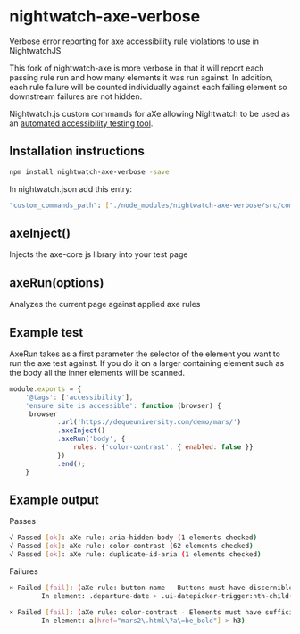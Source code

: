 # nightwatch-axe-verbose
Verbose error reporting for axe accessibility rule violations to use in NightwatchJS

This fork of nightwatch-axe is more verbose in that it will report each passing rule run and how many elements it was run against. In addition, each rule failure will be counted individually against each failing element so downstream failures are not hidden.

Nightwatch.js custom commands for aXe allowing Nightwatch to be used as an [automated accessibility testing tool](https://www.davidmello.com/accessibility-testing-with-nightwatchjs/).

## Installation instructions
```sh
npm install nightwatch-axe-verbose -save
```
In nightwatch.json add this entry:
```sh
"custom_commands_path": ["./node_modules/nightwatch-axe-verbose/src/commands"]
```

## axeInject()
Injects the axe-core js library into your test page

## axeRun(options)
Analyzes the current page against applied axe rules

## Example test

AxeRun takes as a first parameter the selector of the element you want to run the axe test against. If you do it on a larger containing element such as the body all the inner elements will be scanned.

```js
module.exports = {
    '@tags': ['accessibility'],
    'ensure site is accessible': function (browser) {
     browser
            .url('https://dequeuniversity.com/demo/mars/')
            .axeInject()
            .axeRun('body', {
                rules: {'color-contrast': { enabled: false }}
            })
            .end();
    }
```

## Example output

Passes
```sh
√ Passed [ok]: aXe rule: aria-hidden-body (1 elements checked)
√ Passed [ok]: aXe rule: color-contrast (62 elements checked)
√ Passed [ok]: aXe rule: duplicate-id-aria (1 elements checked)
```
Failures
```sh
× Failed [fail]: (aXe rule: button-name - Buttons must have discernible text
        In element: .departure-date > .ui-datepicker-trigger:nth-child(4))

× Failed [fail]: (aXe rule: color-contrast - Elements must have sufficient color contrast
        In element: a[href="mars2\.html\?a\=be_bold"] > h3)
                
```


